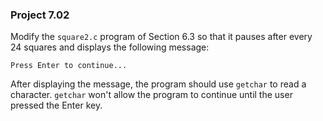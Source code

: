 ### Project 7.02
Modify the `square2.c` program of Section 6.3 so that it pauses after every 24
squares and displays the following message:

`Press Enter to continue...`

After displaying the message, the program should use `getchar` to read a
character. `getchar` won't allow the program to continue until the user pressed
the Enter key.